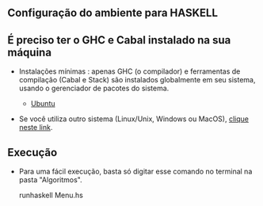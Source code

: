 ## Configuração do ambiente para HASKELL


## É preciso ter o GHC e Cabal instalado na sua máquina 

- Instalações mínimas : apenas GHC (o compilador) e ferramentas de compilação (Cabal e Stack) são instalados globalmente em seu sistema, usando o gerenciador de pacotes do sistema.

     - [Ubuntu](https://www.haskell.org/downloads/linux/) 
    
- Se você utiliza outro sistema (Linux/Unix, Windows ou MacOS), [clique neste link](https://www.haskell.org/downloads/).

## Execução

- Para uma fácil execução, basta só digitar esse comando no terminal na pasta "Algoritmos".


     runhaskell Menu.hs
     
